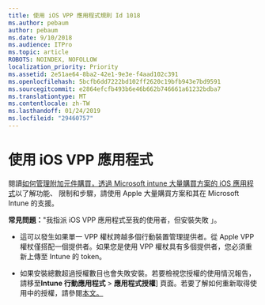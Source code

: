```yaml
---
title: 使用 iOS VPP 應用程式規則 Id 1018
ms.author: pebaum
author: pebaum
ms.date: 9/10/2018
ms.audience: ITPro
ms.topic: article
ROBOTS: NOINDEX, NOFOLLOW
localization_priority: Priority
ms.assetid: 2e51ae64-8ba2-42e1-9e3e-f4aad102c391
ms.openlocfilehash: 5bcfb6dd7222bd102ff2620c19bfb943e7bd9591
ms.sourcegitcommit: e2864efcfb493b6e46b662b746661a61232bdba7
ms.translationtype: MT
ms.contentlocale: zh-TW
ms.lasthandoff: 01/24/2019
ms.locfileid: "29460757"
---
```

# <a name="working-with-ios-vpp-applications"></a>使用 iOS VPP 應用程式

閱讀[如何管理附加元件購買，透過 Microsoft intune 大量購買方案的 iOS 應用程式](https://docs.microsoft.com/intune/vpp-apps-ios)以了解功能、 限制和步驟，請使用 Apple 大量購買方案和其在 Microsoft Intune 的支援。 
  
 **常見問題：**"我指派 iOS VPP 應用程式至我的使用者，但安裝失敗 」。 
  
- 這可以發生如果單一 VPP 權杖跨越多個行動裝置管理提供者。從 Apple VPP 權杖僅搭配一個提供者。如果您是使用 VPP 權杖具有多個提供者，您必須重新上傳至 Intune 的 token。
    
- 如果安裝總數超過授權數目也會失敗安裝。若要檢視您授權的使用情況報告，請移至**Intune 行動應用程式** \> **應用程式授權**] 頁面。若要了解如何重新取得使用中的授權，請參閱[本文。](https://docs.microsoft.com/intune/vpp-apps-ios#revoking-app-licenses-and-deleting-tokens)
    

